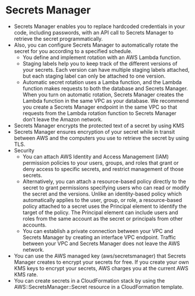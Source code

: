 # Secrets Manager

- Secrets Manager enables you to replace hardcoded credentials in your code, including passwords, with an API call to Secrets Manager to retrieve the secret programmatically.
- Also, you can configure Secrets Manager to automatically rotate the secret for you according to a specified schedule.
    - You define and implement rotation with an AWS Lambda function. 
    - Staging labels help you to keep track of the different versions of your secrets. Each version can have multiple staging labels attached, but each staging label can only be attached to one version.
    - Automatic secret rotation uses a Lamba function, and the Lambda function makes requests to both the database and Secrets Manager. When you turn on automatic rotation, Secrets Manager creates the Lambda function in the same VPC as your database. We recommend you create a Secrets Manager endpoint in the same VPC so that requests from the Lambda rotation function to Secrets Manager don't leave the Amazon network.
- Secrets Manager encrypts the protected text of a secret by using KMS
- Secrets Manager ensures encryption of your secret while in transit between AWS and the computers you use to retrieve the secret by using TLS.
- Security
    - You can attach AWS Identity and Access Management (IAM) permission policies to your users, groups, and roles that grant or deny access to specific secrets, and restrict management of those secrets. 
    - Alternatively, you can attach a resource-based policy directly to the secret to grant permissions specifying users who can read or modify the secret and the versions. Unlike an identity-based policy which automatically applies to the user, group, or role, a resource-based policy attached to a secret uses the Principal element to identify the target of the policy. The Principal element can include users and roles from the same account as the secret or principals from other accounts.
    - You can establish a private connection between your VPC and Secrets Manager by creating an interface VPC endpoint. Traffic between your VPC and Secrets Manager does not leave the AWS network.
- You can use the AWS managed key (aws/secretsmanager) that Secrets Manager creates to encrypt your secrets for free. If you create your own KMS keys to encrypt your secrets, AWS charges you at the current AWS KMS rate. 
- You can create secrets in a CloudFormation stack by using the AWS::SecretsManager::Secret resource in a CloudFormation template.